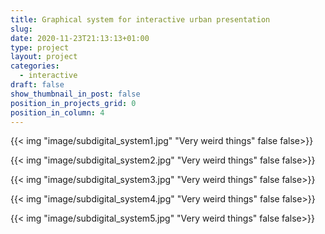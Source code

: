 ```yaml
---
title: Graphical system for interactive urban presentation
slug: 
date: 2020-11-23T21:13:13+01:00
type: project
layout: project
categories:
  - interactive
draft: false
show_thumbnail_in_post: false
position_in_projects_grid: 0
position_in_column: 4
---
```


{{< img "image/subdigital_system1.jpg" "Very weird things" false false>}}

{{< img "image/subdigital_system2.jpg" "Very weird things" false false>}}

{{< img "image/subdigital_system3.jpg" "Very weird things" false false>}}

{{< img "image/subdigital_system4.jpg" "Very weird things" false false>}}

{{< img "image/subdigital_system5.jpg" "Very weird things" false false>}}
